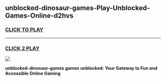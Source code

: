 
## unblocked-dinosaur-games-Play-Unblocked-Games-Online-d2hvs
<h3>
<a href="https://premium76.site?title=unblocked-dinosaur-games&ref=25A">CLICK TO PLAY</a></h3>
<hr>

<h3>
<a href="https://premium76.site?title=unblocked-dinosaur-games&ref=25A">CLICK 2 PLAY</a>
  
</h3>

<a href="https://premium76.site?title=unblocked-dinosaur-games&ref=25A"><img src="https://clearcache.store/games.png"></a>


**unblocked-dinosaur-games games unblocked: Your Gateway to Fun and Accessible Online Gaming**
